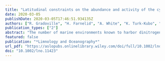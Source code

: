 ```yaml
---
title: "Latitudinal constraints on the abundance and activity of the cyanobacterium UCYN-A and other marine diazotrophs in the North Pacific"
date: 2020-03-05
publishDate: 2020-03-05T17:46:51.934135Z
authors: ["R. Gradoville", "H. Farnelid", "A. White", "K. Turk-Kubo", "B. Steward", "F. Ribalet", "S. Ferron", "P. Pinedo-Gonzalez", "E.V. Armbrust", "D.M. Karl","S. John", "J. Zehr"]
publication_types: ["2"]
abstract: "The number of marine environments known to harbor dinitrogen (N2)-fixing (diazotrophic) microorganisms is increasing, prompting a reassessment of the biogeography of marine diazotrophs and N2 fixation rates (NFRs). Here, we investigate the diversity, abundance, and activity of diazotrophic microorganisms in the North Pacific Subtropical Gyre (NPSG), a diazotrophic habitat, and the North Pacific Transition Zone (NPTZ), a region characterized by strong physical, chemical, and biological gradients. Samples were collected on two springtime meridional cruises during 2016 and 2017, spanning from 23.5°N to 41.4°N along 158°W. We observed an abrupt decrease in diazotrophic abundances near the southern edge of the NPTZ, which coincided with a salinity front and with a ∼10-fold increase in Synechococcus abundance, but without a concomitant change in phosphate or nitrate concentrations. In NPSG waters south of this diazotrophic boundary, nifH genes and NFRs were consistently detected and diazotrophic communities were dominated by UCYN-A, an uncultivated, symbiotic cyanobacterium (2.8 × 103 to 1.0 × 106 nifH gene copies L−1). There was a significant positive relationship between quantitative polymerase chain reaction-derived UCYN-A nifH gene abundances and community NFRs in the NPSG, suggesting a large contribution of UCYN-A to community NFRs. In the NPTZ waters to the north, NFRs were low or undetected and nifH genes were rare, with the few detected sequences represented by UCYN-A and noncyanobacterial diazotrophs. The patterns we observed in UCYN-A abundance in the context of local biogeochemistry suggest that the environmental controls of this organism may differ from those of cultivated marine cyanobacterial diazotrophs."
featured: false
publication: "*Limnology and Oceanography*"
url_pdf: "https://aslopubs.onlinelibrary.wiley.com/doi/full/10.1002/lno.11423"
doi: "10.1002/lno.11423"
---
```


